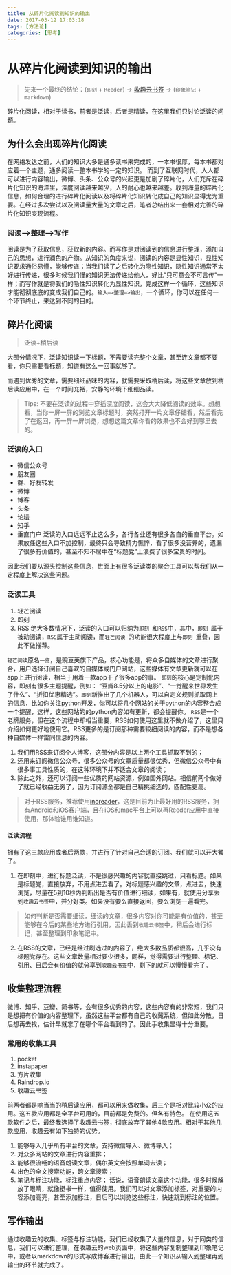 ```yaml
---
title: 从碎片化阅读到知识的输出
date: 2017-03-12 17:03:18
tags: [方法论]
categories: [思考]
---
```

# 从碎片化阅读到知识的输出

> 先来一个最终的结论：(`即刻` + `Reeder`) -> [收趣云书签](shouqu.me) -> (`印象笔记` + `markdown`)

碎片化阅读，相对于读书，前者是泛读，后者是精读，在这里我们只讨论泛读的问题。

## 为什么会出现碎片化阅读
在网络发达之前，人们的知识大多是通多读书来完成的，一本书很厚，每本书都对应着一个主题，通多阅读一整本书学的一定的知识。
而到了互联网时代，人人都可以进行内容输出，微博、头条、公众号的兴起更是加剧了碎片化，人们充斥在碎片化知识的海洋里，深度阅读越来越少，人的耐心也越来越差。收到海量的碎片化信息，如何合理的进行碎片化阅读以及将碎片化知识转化成自己的知识显得尤为重要。在经过多次尝试以及阅读量大量的文章之后，笔者总结出来一套相对完善的碎片化知识变现流程。

### 阅读—>整理—>写作
阅读是为了获取信息，获取新的内容。而写作是对阅读到的信息进行整理，添加自己的思想，进行润色的产物。从知识的角度来说，阅读的内容是显性知识，显性知识要求通俗易懂，能够传递；当我们读了之后转化为隐性知识，隐性知识通常不太好进行传递，很多时候我们懂的知识无法传递给他人，好比”只可意会不可言传”一样；而写作就是将我们的隐性知识转化为显性知识，完成这样一个循环，这些知识才能彻彻底底的变成我们自己的。`输入—>整理—>输出`，一个循环，你可以在任何一个环节终止，来达到不同的目的。

## 碎片化阅读
> 泛读+稍后读

大部分情况下，泛读知识读一下标题，不需要读完整个文章，甚至连文章都不要看，你只需要看标题，知道有这么一回事就够了。

而遇到优秀的文章，需要细细品味的内容，就需要采取稍后读，将这些文章放到稍后读应用中，在一个时间充裕，安静的环境下细细品读。
> Tips:
> 不要在泛读的过程中穿插深度阅读，这会大大降低阅读的效率。想想看，当你一屏一屏的浏览文章标题时，突然打开一片文章仔细看，然后看完了在返回，再一屏一屏浏览，想想这篇文章你看的效果也不会好到哪里去的。

### 泛读的入口
- 微信公众号
- 朋友圈
- 群、好友转发
- 微博
- 博客
- 头条
- 论坛
- 知乎
- 垂直门户
泛读的入口远远不止这么多，各行各业还有很多各自的垂直平台。如果放任这些入口不加控制，最终只会导致精力憔悴，看了很多没营养的，遗漏了很多有价值的，甚至不知不居中在“标题党”上浪费了很多宝贵的时间。

因此我们要从源头控制这些信息，世面上有很多泛读类的聚合工具可以帮我们从一定程度上解决这些问题。

### 泛读工具
1. 轻芒阅读
2. 即刻
3. RSS
绝大多数情况下，泛读的入口可以归纳为`即刻 `和`RSS`中，其中，`即刻 `属于被动阅读，`RSS`属于主动阅读，而`轻芒阅读 `的功能很大程度上与`即刻 `重叠，因此不做推荐。


`轻芒阅读`原名`一览`，是豌豆荚旗下产品，核心功能是，将众多自媒体的文章进行聚合，用户选择订阅自己喜欢的自媒体或门户网站，这些媒体有文章更新就可以在app上进行阅读，相当于用着一款app干了很多app的事。
`即刻`的核心是定制化内容，即刻有很多主题提醒，例如： “豆瓣8.5分以上的电影”、“一觉醒来世界发生了什么”、“折扣优惠精选”。`即刻`新推出了几个机器人，可以自定义规则抓取网上的信息，比如你关注python开发，你可以将几个网站的关于python的内容整合成一个提醒，这样，这些网站的的python内容如有更新，都会提醒你。
`RSS`是一个老牌服务，但在这个流程中却相当重要，RSS如何使用这里就不做介绍了，这里只介绍如何更好地使用它。RSS更多的是订阅那种需要较细阅读的内容，而不是想各种自媒体一样雷同信息的内容。

1. 我们用RSS来订阅个人博客，这部分内容是以上两个工具抓取不到的；
2. 还用来订阅微信公众号，很多公众号的文章质量都很优秀，但微信公众号中有很多事工具性质的，在这种环境下并不适合文章的阅读；
3. 除此之外，还可以订阅一些优质的网站资源，例如国外网站。相信前两个做好了就已经收益无穷了，因为订阅源全都是自己精挑细选的，匹配性更高。
> 对于RSS服务，推荐使用[inoreader](http://www.inoreader.com)，这是目前为止最好用的RSS服务，拥有Android和iOS客户端，且在iOS和mac平台上可以再Reeder应用中直接使用，那体验谁用谁知道。

#### 泛读流程
拥有了这三款应用或者后两款，并进行了针对自己合适的订阅。我们就可以开大餐了。

1. 在即刻中，进行标题泛读，不是很感兴趣的内容就直接跳过，只看标题。如果是标题党，直接放弃，不用点进去看了。对标题感兴趣的文章，点进去，快速浏览，尽量在5到10秒内判断出是否有价值进行细读，如果有，就使用分享丢到`收趣云书签`中，并分好类。如果没有要么直接返回，要么浏览一遍看完。

  > 如何判断是否需要细读，细读的文章，很多内容对你可能是有价值的，甚至能够在今后的某些地方进行引用，因此丢到`收趣云书签`中，稍后会进行标记，甚至整理到印象笔记中。

2. 在RSS的文章，已经是经过刷选过的内容了，绝大多数品质都很高，几乎没有标题党存在。这些文章数量相对要少很多，同样，觉得需要进行整理、标记、引用、日后会有价值的就分享到`收趣云书签`中，剩下的就可以慢慢看完了。

## 收集整理流程
微博、知乎、豆瓣、简书等，会有很多优秀的内容，这些内容有的非常短，我们只是想把有价值的内容整理下，虽然这些平台都有自己的收藏系统，但如此分散，日后想再去找，估计早就忘了在哪个平台看到的了。因此手收集显得十分重要。

### 常用的收集工具
1. pocket
2. instapaper
3. 方片收集
4. Raindrop.io
5. 收趣云书签

前两者都是响当当的稍后读应用，都可以用来做收集，后三个是相对比较小众的应用。这五款应用都是全平台可用的，目前都是免费的。但各有特色。
在使用这五款软件之后，最终我选择了收趣云书签，彻底放弃了其他4款应用。相对于其他几款应用，收趣云有如下独特的优势。

1. 能够导入几乎所有平台的文章，支持微信导入、微博导入；
2. 对众多网站的文章进行内容重排；
3. 能够很流畅的语音朗读文章，偶尔英文会按照单词去读；
4. 出色的全文搜索功能，跨文章搜索；
5. 笔记与标注功能，标注重点内容；
话说，语音朗读文章这个功能，很多时候解放了眼睛，就像挺书一样，值得使用。我们可以对文章添加标签，对重要的内容添加高亮，甚至添加标注，日后可以浏览这些标注，快速跳到标注的位置。

## 写作输出
通过收趣云的收集、标签与标注功能，我们已经收集了大量的信息，对于同类的信息，我们可以进行整理，在收趣云的web页面中，将这些内容复制整理到印象笔记中，或者以markdown的形式写成博客进行输出，由此一个知识从输入到整理再到输出的环节就完成了。

